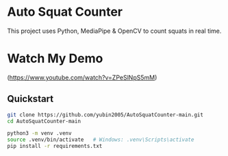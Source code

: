 # Auto Squat Counter

This project uses Python, MediaPipe & OpenCV to count squats in real time.


# Watch My Demo
(https://www.youtube.com/watch?v=ZPeSlNpS5mM)

## Quickstart
```bash
git clone https://github.com/yubin2005/AutoSquatCounter-main.git
cd AutoSquatCounter-main

python3 -m venv .venv
source .venv/bin/activate   # Windows: .venv\Scripts\activate
pip install -r requirements.txt

